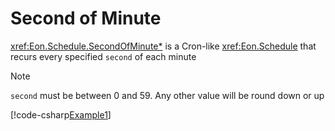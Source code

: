 ﻿# Second of Minute

<xref:Eon.Schedule.SecondOfMinute*> is a Cron-like <xref:Eon.Schedule> that
recurs every specified `second` of each minute

> [!NOTE]
> `second` must be between 0 and 59. Any other value will be round down or up

[!code-csharp[Example1](../../../Eon.Tests/Examples/SecondOfMinuteTests.cs#Example1)]
